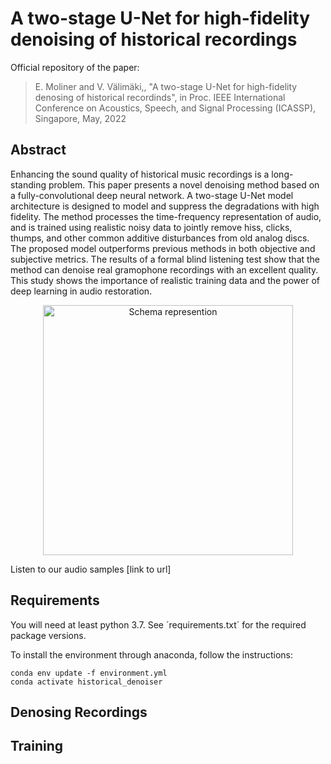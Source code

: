 # A two-stage U-Net for high-fidelity denoising of historical recordings

Official repository of the paper:

> E. Moliner and V. Välimäki,, "A two-stage U-Net for high-fidelity denosing of historical recordinds", in Proc. IEEE International Conference on Acoustics, Speech, and Signal Processing (ICASSP), Singapore, May, 2022

## Abstract
Enhancing the sound quality of historical music recordings is a long-standing problem. This paper presents a novel denoising method based on a fully-convolutional deep neural network. A two-stage U-Net model architecture is designed to model and suppress the degradations with high fidelity. The method processes the time-frequency representation of audio, and is trained using realistic noisy data to jointly remove hiss, clicks, thumps, and other common additive disturbances from old analog discs. The proposed model outperforms previous methods in both objective and subjective metrics. The results of a formal blind listening test show that the method can denoise real gramophone recordings with an excellent quality. This study shows the importance of realistic training data and the power of deep learning in audio restoration.

<p align="center">
<img src="https://user-images.githubusercontent.com/64018465/131505025-e4530f55-fe5d-4bf4-ae64-cc9a502e5874.png" alt="Schema represention"
width="400px"></p>

Listen to our audio samples [link to url]
## Requirements
You will need at least python 3.7. See ´requirements.txt´ for the required package versions.

To install the environment through anaconda, follow the instructions:

    conda env update -f environment.yml
    conda activate historical_denoiser

## Denosing Recordings

## Training
